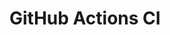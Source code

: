 # GitHub Actions CI



















































































































































































































































































































































































































































































































































































































































































































































































































































































































































































































































































































































































































































































































































































































































































































































































































